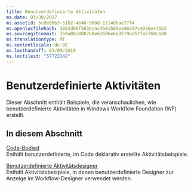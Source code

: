 ```yaml
---
title: Benutzerdefinierte Aktivitäten
ms.date: 03/30/2017
ms.assetid: 5cde06b3-51b2-4e46-900d-11140bae77f4
ms.openlocfilehash: 3802d06f503ecac456cb65ea46497c4056e475b2
ms.sourcegitcommit: 160a88c8087b0e63606e6e35f9bd57fa5f69c168
ms.translationtype: MT
ms.contentlocale: de-DE
ms.lasthandoff: 03/09/2019
ms.locfileid: "57722242"
---
```

# <a name="custom-activities"></a>Benutzerdefinierte Aktivitäten
Dieser Abschnitt enthält Beispiele, die veranschaulichen, wie benutzerdefinierte Aktivitäten in Windows Workflow Foundation (WF) erstellt.  
  
## <a name="in-this-section"></a>In diesem Abschnitt  
 [Code-Bodied](code-bodied.md)  
 Enthält benutzerdefinierte, im Code deklarativ erstellte Aktivitätsbeispiele.
  
 [Benutzerdefinierte Aktivitätsdesigner](custom-activity-designers.md)  
 Enthält Aktivitätsbeispiele, in denen benutzerdefinierte Designer zur Anzeige im Workflow-Designer verwendet werden.
